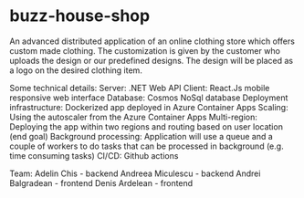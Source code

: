 # buzz-house-shop

An advanced distributed application of an online clothing store which offers custom made clothing. The customization is given by the customer who uploads the design or our predefined designs. The design will be placed as a logo on the desired clothing item. 

Some technical details:
Server: .NET Web API
Client: React.Js mobile responsive web interface
Database: Cosmos NoSql database
Deployment infrastructure: Dockerized app deployed in Azure Container Apps
Scaling: Using the autoscaler from the Azure Container Apps
Multi-region: Deploying the app within two regions and routing based on user location (end goal)
Background processing: Application will use a queue and a couple of workers to do tasks that can be processed in background (e.g. time consuming tasks)
CI/CD: Github actions

Team:
Adelin Chis - backend
Andreea Miculescu - backend 
Andrei Balgradean - frontend
Denis Ardelean - frontend
